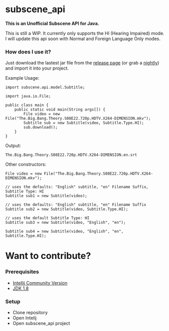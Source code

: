 # subscene_api
**This is an Unofficial Subscene API for Java.** 

This is still a WIP. It currently only supports the HI (Hearing Impaired) mode. I will update this api soon with Normal and Foreign Language Only modes.

### How does I use it? ###
Just download the lastest jar file from the [release page](https://github.com/jangelsb/subscene_api/releases) (or grab a [nightly](https://github.com/jangelsb/subscene_api/tree/master/out/artifacts/subscene_api_jar)) and import it into your project.

Example Usage:
```
import subscene.api.model.Subtitle;

import java.io.File;

public class main {
    public static void main(String args[]) {
        File video = new File("The.Big.Bang.Theory.S08E22.720p.HDTV.X264-DIMENSION.mkv");
        Subtitle sub = new Subtitle(video, Subtitle.Type.HI);
        sub.download();
    }
}
```
Output:
``` 
The.Big.Bang.Theory.S08E22.720p.HDTV.X264-DIMENSION.en.srt
```

Other constructors:
```
File video = new File("The.Big.Bang.Theory.S08E22.720p.HDTV.X264-DIMENSION.mkv");

// uses the defaults: "English" subtitle, "en" Filename Suffix, Subtitle Type: HI
Subtitle sub1 = new Subtitle(video);

// uses the defaults: "English" subtitle, "en" Filename Suffix
Subtitle sub2 = new Subtitle(video, Subtitle.Type.HI);

// uses the default Subtitle Type: HI
Subtitle sub3 = new Subtitle(video, "English", "en");

Subtitle sub4 = new Subtitle(video, "English", "en", Subtitle.Type.HI);
```

# Want to contribute? #

### Prerequisites ###
* [Intellij Community Version](https://www.jetbrains.com/idea/download/)
* [JDK 1.8](http://www.oracle.com/technetwork/java/javase/downloads/jdk8-downloads-2133151.html)

### Setup ###

* Clone repository
* Open Intelij
* Open subscene_api project



